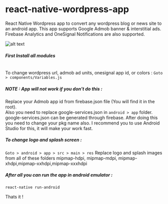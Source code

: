 # react-native-wordpress-app
React Native Wordpress app to convert any wordpress blog or news site to an android app. This app supports Google Admob banner & interstitial ads. Firebase Analytics and OneSignal Notifications are also supported. <br>

![alt text](https://i.imgur.com/m8rCPXk.jpg)<br>

##### First Install all modules

```npm install
```

To change wordpress url, admob ad units, onesignal app id, or colors : ```Goto > components/Variables.js```<br>

##### NOTE : App will not work if you don't do this :<br>

Replace your Admob app id from firebase.json file (You will find it in the root).<br>
Also you need to replace google-services.json in ```android > app``` folder. google-services.json can be generated through firebase. After doing this you need to change your pkg name also. I recommend you to use Android Studio for this, it will make your work fast.

##### To change logo and splash screen :<br>
```Goto > android > app > src > main > res```
Replace logo and splash images from all of these folders mipmap-hdpi, mipmap-mdpi, mipmap-xhdpi,mipmap-xxhdpi,mipmap-xxxhdpi

##### After all you can run the app in android emulator :<br>
```react-native run-android```<br>

Thats it !
